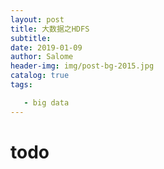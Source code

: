 ```yaml
---
layout: post
title: 大数据之HDFS
subtitle: 
date: 2019-01-09
author: Salome
header-img: img/post-bg-2015.jpg
catalog: true
tags:

   - big data
---
```


# todo

